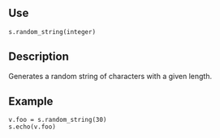 ## Use
`s.random_string(integer)`

## Description
Generates a random string of characters with a given length.

## Example
```
v.foo = s.random_string(30)
s.echo(v.foo)
```